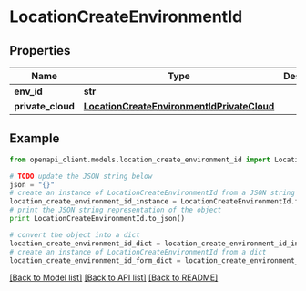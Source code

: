 # LocationCreateEnvironmentId


## Properties
Name | Type | Description | Notes
------------ | ------------- | ------------- | -------------
**env_id** | **str** |  | [optional] 
**private_cloud** | [**LocationCreateEnvironmentIdPrivateCloud**](LocationCreateEnvironmentIdPrivateCloud.md) |  | [optional] 

## Example

```python
from openapi_client.models.location_create_environment_id import LocationCreateEnvironmentId

# TODO update the JSON string below
json = "{}"
# create an instance of LocationCreateEnvironmentId from a JSON string
location_create_environment_id_instance = LocationCreateEnvironmentId.from_json(json)
# print the JSON string representation of the object
print LocationCreateEnvironmentId.to_json()

# convert the object into a dict
location_create_environment_id_dict = location_create_environment_id_instance.to_dict()
# create an instance of LocationCreateEnvironmentId from a dict
location_create_environment_id_form_dict = location_create_environment_id.from_dict(location_create_environment_id_dict)
```
[[Back to Model list]](../README.md#documentation-for-models) [[Back to API list]](../README.md#documentation-for-api-endpoints) [[Back to README]](../README.md)


